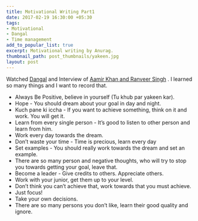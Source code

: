 ```yaml
---
title: Motivational Writing Part1
date: 2017-02-19 16:30:00 +05:30
tags:
- Motivational
- Dangal
- Time management
add_to_popular_list: true
excerpt: Motivational writing by Anurag.
thumbnail_path: post_thumbnails/yakeen.jpg
layout: post
---
```


Watched [Dangal](http://www.imdb.com/title/tt5074352/) and Interview of [Aamir Khan and Ranveer Singh](http://https://www.youtube.com/watch?v=-Huhzks6drY) . I learned so many things and I want to record that. 

* Always Be Positive, believe in yourself (Tu khub par yakeen kar).
* Hope - You should dream about your goal in day and night.
* Kuch pane ki iccha - If you want to achieve something, think on it and work. You will get it.
* Learn from every single person - It’s good to listen to other person and learn from him.
* Work every day towards the dream.
* Don’t waste your time - Time is precious, learn every day
* Set examples - You should really work towards the dream and set an example.
* There are so many person and negative thoughts,  who will try to stop you towards getting your goal, leave that.
* Become a leader - Give credits to others. Appreciate others.
* Work with your junior, get them up to your level.
* Don’t think you can’t achieve that, work towards that you must achieve.
* Just focus!
* Take your own decisions.
* There are so many persons you don’t like, learn their good quality and ignore.
